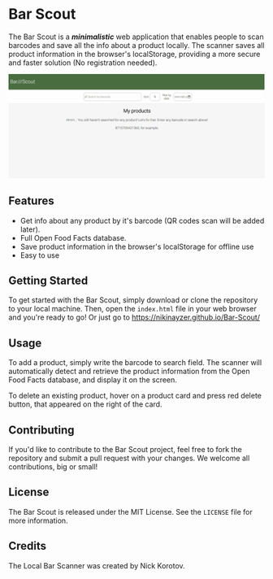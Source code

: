 # Bar Scout

The Bar Scout is a <strong><i>minimalistic</i></strong> web application that enables people to scan barcodes and save all the info about a product locally. The scanner saves all product information in the browser's localStorage, providing a more secure and faster solution (No registration needed).
<p align="center">
  <img src="https://github.com/nikinayzer/Bar-Scout/blob/main/repo/bar_scout_demo.gif" width="850" title="use example">
</p>

## Features

- Get info about any product by it's barcode (QR codes scan will be added later).
- Full Open Food Facts database.
- Save product information in the browser's localStorage for offline use
- Easy to use

## Getting Started

To get started with the Bar Scout, simply download or clone the repository to your local machine. Then, open the `index.html` file in your web browser and you're ready to go! Or just go to https://nikinayzer.github.io/Bar-Scout/

## Usage

To add a product, simply write the barcode to search field. The scanner will automatically detect and retrieve the product information from the Open Food Facts database, and display it on the screen.

To delete an existing product, hover on a product card and press red delete button, that appeared on the right of the card.

## Contributing

If you'd like to contribute to the Bar Scout project, feel free to fork the repository and submit a pull request with your changes. We welcome all contributions, big or small!

## License

The Bar Scout is released under the MIT License. See the `LICENSE` file for more information.
## Credits

The Local Bar Scanner was created by Nick Korotov.
